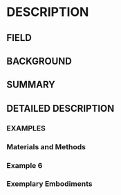 # DESCRIPTION

## FIELD

## BACKGROUND

## SUMMARY

## DETAILED DESCRIPTION

### EXAMPLES

### Materials and Methods

### Example 6

### Exemplary Embodiments

